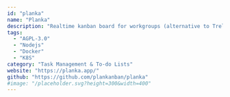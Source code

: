 ```yaml
---
id: "planka"
name: "Planka"
description: "Realtime kanban board for workgroups (alternative to Trello)."
tags:
  - "AGPL-3.0"
  - "Nodejs"
  - "Docker"
  - "K8S"
category: "Task Management & To-do Lists"
website: "https://planka.app/"
github: "https://github.com/plankanban/planka"
#image: "/placeholder.svg?height=300&width=400"
---
```


